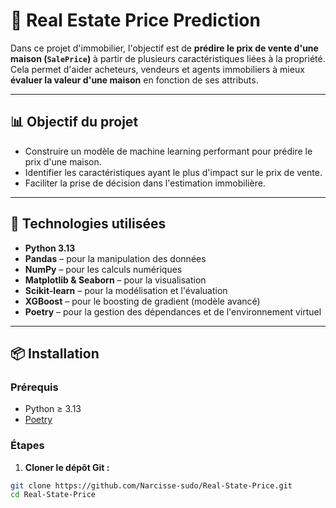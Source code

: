 # 🏡 Real Estate Price Prediction

Dans ce projet d'immobilier, l'objectif est de **prédire le prix de vente d'une maison (`SalePrice`)** à partir de plusieurs caractéristiques liées à la propriété. Cela permet d'aider acheteurs, vendeurs et agents immobiliers à mieux **évaluer la valeur d'une maison** en fonction de ses attributs.

---

## 📊 Objectif du projet

- Construire un modèle de machine learning performant pour prédire le prix d'une maison.
- Identifier les caractéristiques ayant le plus d'impact sur le prix de vente.
- Faciliter la prise de décision dans l'estimation immobilière.

---

## 🧰 Technologies utilisées

- **Python 3.13**
- **Pandas** – pour la manipulation des données
- **NumPy** – pour les calculs numériques
- **Matplotlib & Seaborn** – pour la visualisation
- **Scikit-learn** – pour la modélisation et l'évaluation
- **XGBoost** – pour le boosting de gradient (modèle avancé)
- **Poetry** – pour la gestion des dépendances et de l'environnement virtuel

---

## 📦 Installation

### Prérequis

- Python ≥ 3.13  
- [Poetry](https://python-poetry.org/docs/#installation)

### Étapes

1. **Cloner le dépôt Git :**

```bash
git clone https://github.com/Narcisse-sudo/Real-State-Price.git
cd Real-State-Price
